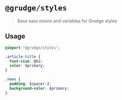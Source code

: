 # `@grudge/styles`

> Base sass mixins and variables for Grudge styles

## Usage

```scss
@import "@grudge/styles";

.article-title {
  font-size: @h2;
  color: $primary;
}

.news {
  padding: $spacer-2;
  background-color: $primary;
}
```
